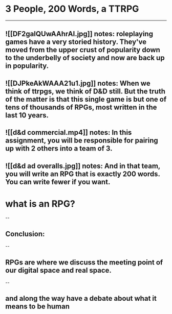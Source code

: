 # 3 People, 200 Words, a TTRPG
---
![[DF2gaIQUwAAhrAI.jpg]]
notes: roleplaying games have a very storied history. They've moved from the upper crust of popularity down to the underbelly of society and now are back up in popularity.
---
![[DJPkeAkWAAA21u1.jpg]]
notes: When we think of ttrpgs, we think of D&D still. But the truth of the matter is that this single game is but one of tens of thousands of RPGs, most written in the last 10 years.
--
![[d&d commercial.mp4]]
notes: In this assignment, you will be responsible for pairing up with 2 others into a team of 3.
--
![[d&d ad overalls.jpg]]
notes: And in that team, you will write an RPG that is exactly 200 words. You can write fewer if you want. 
---
# what is an RPG?
--
## Conclusion:
--
## RPGs are where we discuss the meeting point of our digital space and real space.
--
## and along the way have a debate about what it means to be human